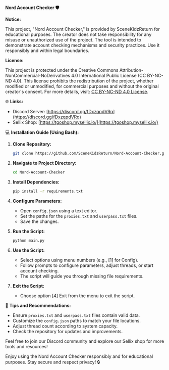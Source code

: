 ﻿**Nord Account Checker 🛡️**

**Notice:**

This project, "Nord Account Checker," is provided by SceneKidzReturn for educational purposes. The creator does not take responsibility for any misuse or unauthorized use of the project. The tool is intended to demonstrate account checking mechanisms and security practices. Use it responsibly and within legal boundaries.

**License:**

This project is protected under the Creative Commons Attribution-NonCommercial-NoDerivatives 4.0 International Public License (CC BY-NC-ND 4.0). This license prohibits the redistribution of the project, whether modified or unmodified, for commercial purposes and without the original creator's consent. For more details, visit: [CC BY-NC-ND 4.0 License](https://creativecommons.org/licenses/by-nc-nd/4.0/).

🌐 **Links:**

- Discord Server: [https://discord.gg/fDxzqpdVRq](https://discord.gg/fDxzqpdVRq)
- Sellix Shop: [https://tgoshop.mysellix.io/](https://tgoshop.mysellix.io/)

💻 **Installation Guide (Using Bash):**

1. **Clone Repository:**
   ```bash
   git clone https://github.com/SceneKidzReturn/Nord-Account-Checker.git
   ```

2. **Navigate to Project Directory:**
   ```bash
   cd Nord-Account-Checker
   ```

3. **Install Dependencies:**
   ```bash
   pip install -r requirements.txt
   ```

4. **Configure Parameters:**
   - Open `config.json` using a text editor.
   - Set the paths for the `proxies.txt` and `userpass.txt` files.
   - Save the changes.

5. **Run the Script:**
   ```bash
   python main.py
   ```

6. **Use the Script:**
   - Select options using menu numbers (e.g., [1] for Config).
   - Follow prompts to configure parameters, adjust threads, or start account checking.
   - The script will guide you through missing file requirements.

7. **Exit the Script:**
   - Choose option [4] Exit from the menu to exit the script.

🚀 **Tips and Recommendations:**

- Ensure `proxies.txt` and `userpass.txt` files contain valid data.
- Customize the `config.json` paths to match your file locations.
- Adjust thread count according to system capacity.
- Check the repository for updates and improvements.

Feel free to join our Discord community and explore our Sellix shop for more tools and resources!

Enjoy using the Nord Account Checker responsibly and for educational purposes. Stay secure and respect privacy! 🔒